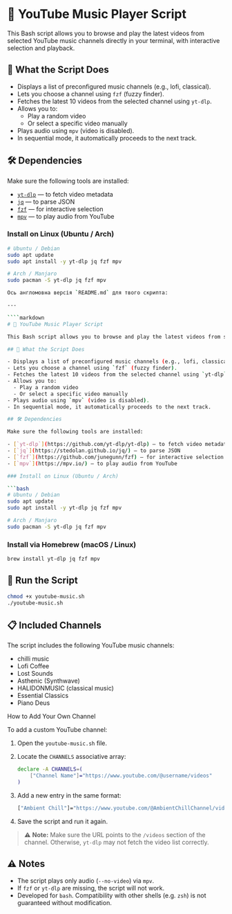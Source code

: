 # 🎵 YouTube Music Player Script

This Bash script allows you to browse and play the latest videos from selected YouTube music channels directly in your terminal, with interactive selection and playback.

## 📌 What the Script Does

- Displays a list of preconfigured music channels (e.g., lofi, classical).
- Lets you choose a channel using `fzf` (fuzzy finder).
- Fetches the latest 10 videos from the selected channel using `yt-dlp`.
- Allows you to:
  - Play a random video
  - Or select a specific video manually
- Plays audio using `mpv` (video is disabled).
- In sequential mode, it automatically proceeds to the next track.

## 🛠️ Dependencies

Make sure the following tools are installed:

- [`yt-dlp`](https://github.com/yt-dlp/yt-dlp) — to fetch video metadata
- [`jq`](https://stedolan.github.io/jq/) — to parse JSON
- [`fzf`](https://github.com/junegunn/fzf) — for interactive selection
- [`mpv`](https://mpv.io/) — to play audio from YouTube

### Install on Linux (Ubuntu / Arch)

```bash
# Ubuntu / Debian
sudo apt update
sudo apt install -y yt-dlp jq fzf mpv

# Arch / Manjaro
sudo pacman -S yt-dlp jq fzf mpv

Ось англомовна версія `README.md` для твого скрипта:

---

````markdown
# 🎵 YouTube Music Player Script

This Bash script allows you to browse and play the latest videos from selected YouTube music channels directly in your terminal, with interactive selection and playback.

## 📌 What the Script Does

- Displays a list of preconfigured music channels (e.g., lofi, classical).
- Lets you choose a channel using `fzf` (fuzzy finder).
- Fetches the latest 10 videos from the selected channel using `yt-dlp`.
- Allows you to:
  - Play a random video
  - Or select a specific video manually
- Plays audio using `mpv` (video is disabled).
- In sequential mode, it automatically proceeds to the next track.

## 🛠️ Dependencies

Make sure the following tools are installed:

- [`yt-dlp`](https://github.com/yt-dlp/yt-dlp) — to fetch video metadata
- [`jq`](https://stedolan.github.io/jq/) — to parse JSON
- [`fzf`](https://github.com/junegunn/fzf) — for interactive selection
- [`mpv`](https://mpv.io/) — to play audio from YouTube

### Install on Linux (Ubuntu / Arch)

```bash
# Ubuntu / Debian
sudo apt update
sudo apt install -y yt-dlp jq fzf mpv

# Arch / Manjaro
sudo pacman -S yt-dlp jq fzf mpv
````

### Install via Homebrew (macOS / Linux)

```bash
brew install yt-dlp jq fzf mpv
```

## 🚀 Run the Script

```bash
chmod +x youtube-music.sh
./youtube-music.sh
```

## 📋 Included Channels

The script includes the following YouTube music channels:

* chilli music
* Lofi Coffee
* Lost Sounds
* Asthenic (Synthwave)
* HALIDONMUSIC (classical music)
* Essential Classics
* Piano Deus

How to Add Your Own Channel

To add a custom YouTube channel:

1. Open the `youtube-music.sh` file.

2. Locate the `CHANNELS` associative array:

   ```bash
   declare -A CHANNELS=(
       ["Channel Name"]="https://www.youtube.com/@username/videos"
   )
   ```

3. Add a new entry in the same format:

   ```bash
   ["Ambient Chill"]="https://www.youtube.com/@AmbientChillChannel/videos"
   ```

4. Save the script and run it again.

> ⚠️ **Note:** Make sure the URL points to the `/videos` section of the channel. Otherwise, `yt-dlp` may not fetch the video list correctly.

## ⚠️ Notes

* The script plays only audio (`--no-video`) via `mpv`.
* If `fzf` or `yt-dlp` are missing, the script will not work.
* Developed for `bash`. Compatibility with other shells (e.g. `zsh`) is not guaranteed without modification.
